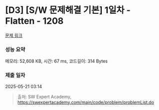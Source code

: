 # [D3] [S/W 문제해결 기본] 1일차 - Flatten - 1208 

[문제 링크](https://swexpertacademy.com/main/code/problem/problemDetail.do?contestProbId=AV139KOaABgCFAYh) 

### 성능 요약

메모리: 52,608 KB, 시간: 67 ms, 코드길이: 314 Bytes

### 제출 일자

2025-05-21 03:14



> 출처: SW Expert Academy, https://swexpertacademy.com/main/code/problem/problemList.do